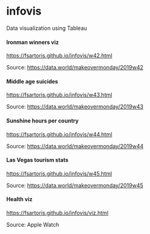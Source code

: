 # infovis
Data visualization using Tableau

#### Ironman winners viz
https://fsartoris.github.io/infovis/w42.html 


Source: https://data.world/makeovermonday/2019w42

#### Middle age suicides
https://fsartoris.github.io/infovis/w43.html 


Source: https://data.world/makeovermonday/2019w43

#### Sunshine hours per country
https://fsartoris.github.io/infovis/w44.html 


Source: https://data.world/makeovermonday/2019w44

#### Las Vegas tourism stats  
https://fsartoris.github.io/infovis/w45.html 


Source: https://data.world/makeovermonday/2019w45

#### Health viz
https://fsartoris.github.io/infovis/viz.html


Source: Apple Watch

